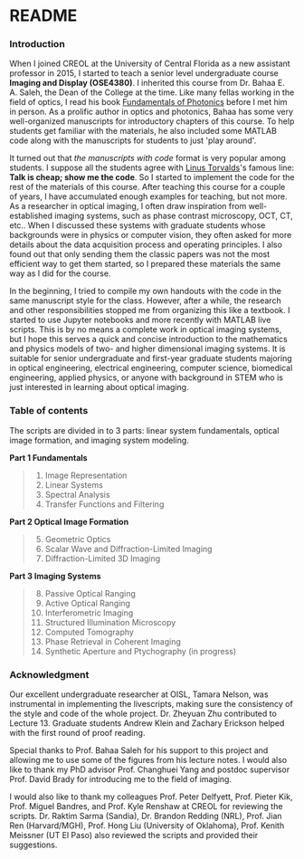 # README #

### Introduction ###
When I joined CREOL at the University of Central Florida as a new assistant professor in 2015, I started to teach a senior level undergraduate course **Imaging and Display (OSE4380)**. I inherited this course from Dr. Bahaa E. A. Saleh, the Dean of the College at the time. Like many fellas working in the field of optics, I read his book [Fundamentals of Photonics](https://www.wiley.com/en-us/Fundamentals+of+Photonics%2C+2+Volume+Set%2C+3rd+Edition-p-9781119506874) before I met him in person. As a prolific author in optics and photonics, Bahaa has some very well-organized manuscripts for introductory chapters of this course. To help students get familiar with the materials, he also included some MATLAB code along with the manuscripts for students to just 'play around'.   

It turned out that *the manuscripts with code* format is very popular among students. I suppose all the students agree with [Linus Torvalds](https://en.wikipedia.org/wiki/Linus_Torvalds)'s famous line: **Talk is cheap; show me the code**. So I started to implement the code for the rest of the materials of this course. After teaching this course for a couple of years, I have accumulated enough examples for teaching, but not more. As a researcher in optical imaging, I often draw inspiration from well-established imaging systems, such as phase contrast microscopy, OCT, CT, etc.. When I discussed these systems with graduate students whose backgrounds were in physics or computer vision, they often asked for more details about the data acquisition process and operating principles. I also found out that only sending them the classic papers was not the most efficient way to get them started, so I prepared these materials the same way as I did for the course. 

In the beginning, I tried to compile my own handouts with the code in the same manuscript style for the class. However, after a while, the research and other responsibilities stopped me from organizing this like a textbook. I started to use Jupyter notebooks and more recently with MATLAB live scripts. This is by no means a complete work in optical imaging systems, but I hope this serves a quick and concise introduction to the mathematics and physics models of two- and  higher dimensional imaging systems. It is suitable for senior undergraduate and first-year graduate students majoring in optical engineering, electrical engineering, computer science, biomedical engineering, applied physics, or anyone with background in STEM who is just interested in learning about optical imaging.

### Table of contents ###
The scripts are divided in to 3 parts: linear system fundamentals, optical image formation, and imaging system modeling.  

**Part 1 Fundamentals** 
> 1. Image Representation
> 1. Linear Systems
> 1. Spectral Analysis
> 1. Transfer Functions and Filtering 

**Part 2 Optical Image Formation**
> 5. Geometric Optics
> 1. Scalar Wave and Diffraction-Limited Imaging
> 1. Diffraction-Limited 3D Imaging

**Part 3 Imaging Systems**
> 8. Passive Optical Ranging 
> 1. Active Optical Ranging 
> 1. Interferometric Imaging
> 1. Structured Illumination Microscopy
> 1. Computed Tomography
> 1. Phase Retrieval in Coherent Imaging
> 1. Synthetic Aperture and Ptychography (in progress)


### Acknowledgment ###
Our excellent undergraduate researcher at OISL, Tamara Nelson, was instrumental in implementing the livescripts, making sure the consistency of the style and code of the whole project. Dr. Zheyuan Zhu contributed to Lecture 13. Graduate students Andrew Klein and Zachary Erickson helped with the first round of proof reading. 

Special thanks to Prof. Bahaa Saleh for his support to this project and allowing me to use some of the figures from his lecture notes. I would also like to thank my PhD advisor Prof. Changhuei Yang and postdoc supervisor Prof. David Brady for introducing me to the field of imaging. 

I would also like to thank my colleagues Prof. Peter Delfyett, Prof. Pieter Kik, Prof. Miguel Bandres, and Prof. Kyle Renshaw at CREOL for reviewing the scripts. Dr. Raktim Sarma (Sandia), Dr. Brandon Redding (NRL), Prof. Jian Ren (Harvard/MGH), Prof. Hong Liu (University of Oklahoma), Prof. Kenith Meissner (UT El Paso) also reviewed the scripts and provided their suggestions.
